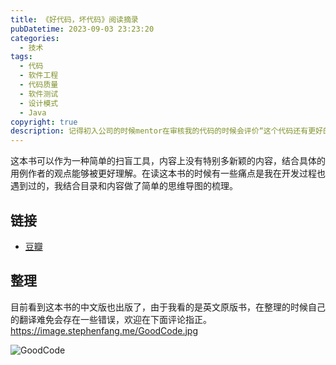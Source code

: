 ```yaml
---
title: 《好代码，坏代码》阅读摘录
pubDatetime: 2023-09-03 23:23:20
categories:
  - 技术
tags:
  - 代码
  - 软件工程
  - 代码质量
  - 软件测试
  - 设计模式
  - Java
copyright: true
description: 记得初入公司的时候mentor在审核我的代码的时候会评价“这个代码还有更好的解决方案”，组长给我的建议是“还需要多写代码才所提升”。诚然，有些能力是能够在写需求的时候积累的，但是有些能力是需要在归纳和总结之中习得的，比如代码层级的抽象、错误处理方式、单元测试规范等等。
---
```


这本书可以作为一种简单的扫盲工具，内容上没有特别多新颖的内容，结合具体的用例作者的观点能够被更好理解。在读这本书的时候有一些痛点是我在开发过程也遇到过的，我结合目录和内容做了简单的思维导图的梳理。

## 链接

- [豆瓣](https://book.douban.com/subject/35414931/)

## 整理

目前看到这本书的中文版也出版了，由于我看的是英文原版书，在整理的时候自己的翻译难免会存在一些错误，欢迎在下面评论指正。
https://image.stephenfang.me/GoodCode.jpg

![GoodCode](https://image.stephenfang.me/GoodCode.jpg)
